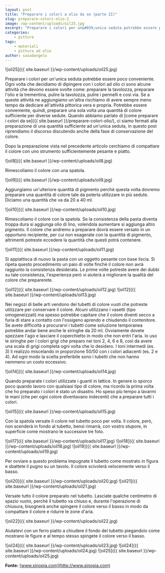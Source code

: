 ```yaml
---
layout: post
title: "Preparare i colori a olio da se (parte II)"
slug: preparare-colori-olio-2
image: /wp-content/uploads/oil25.jpg
excerpt: "Preparare i colori per un&#039;unica seduta potrebbe essere poco conveniente. Ogni volta che decidiamo di dipingere con i colori ad olio ci sono alcune"
categories:
    - pittura
tags:
    - materiali
    - pittura ad olio
author: sasadangelo
---
```


![oil25]({{ site.baseurl }}/wp-content/uploads/oil25.jpg)

Preparare i colori per un'unica seduta potrebbe essere poco conveniente. Ogni volta che decidiamo di dipingere con i colori ad olio ci sono alcune attività che devono essere svolte come: preparare la tavolozza, preparare l'olio e la trementina, pulire la tavolozza, pulire i pennelli e così via. Se a queste attività ne aggiungiamo un'altra rischiamo di avere sempre meno tempo da dedicare all'attività pittorica vera e propria. Potrebbe essere conveniente, quindi, preparare una sola volta una quantità di colore sufficiente per diverse sedute. Quando abbiamo parlato di [come preparare i colori da se]({{ site.baseurl }}/preparare-colori-olio/), ci siamo fermati alla preparazione di una quantità sufficiente ad un'unica seduta, in questo post riprendiamo il discorso discutendo anche della fase di conservazione del colore.

Dopo la preparazione vista nel precedente articolo cerchiamo di compattare il colore con uno strumento sufficientemente pesante e piatto.

![oil8]({{ site.baseurl }}/wp-content/uploads/oil8.jpg)

Rimescoliamo il colore con una spatola.

![oil9]({{ site.baseurl }}/wp-content/uploads/oil9.jpg)

Aggiungiamo un'ulteriore quantità di pigmento perchè questa volta dovremo preparare una quantità di colore tale da poterla utilizzare in più sedute. Diciamo una quantità che va da 20 a 40 ml.

![oil10]({{ site.baseurl }}/wp-content/uploads/oil10.jpg)

Rimescoliamo il colore con la spatola. Se la consistenza della pasta diventa troppa dura si aggiunga olio di lino, volendola aumentare si aggiunga altro pigmento. Il colore che andremo a preparare dovrà essere versato in un opportuno recipiente, per cui non esagerate con la quantità di pigmento, altrimenti potreste eccedere la quantità che questi potrà contenere.

![oil11]({{ site.baseurl }}/wp-content/uploads/oil11.jpg)

Si appiattisca di nuovo la pasta con un oggetto pesante con base liscia. Si ripeta questo procedimento un paio di volte finchè il colore non avrà raggiunto la consistenza desiderata. Le prime volte potreste avere dei dubbi su tale consistenza, l'esperienza però vi aiuterà a migliorare la qualità del colore che preparerete.

![oil12]({{ site.baseurl }}/wp-content/uploads/oil12.jpg) 
![oil12]({{ site.baseurl }}/wp-content/uploads/oil13.jpg)

Nei negozi di belle arti vendono dei tubetti di colore vuoti che potreste utilizzare per conservare il colore. Alcuni utilizzano i vasetti (tipo omogeneizzati) ma spesso potrebbe capitare che il colore diventi secco a furia di stare a contatto con l'ossigeno aprendo e chiudendo il contenitore. Se avete difficoltà a procurarvi i tubetti come soluzione temporanea potrebbe andar bene anche le siringhe da 20 ml. Ovviamente dovete spezzare l'ago e lasciare il coperchietto in modo che non entri l'aria. Io uso le siringhe per i colori grigi che preparo nei toni 2, 4, 6 e 8, così da avere una scala di grigi completa ogni volta che lo desidero. I toni intermedi (es. 3) li realizzo miscelando in proporzione 50/50 con i colori adiacenti (es. 2 e 4). Ad ogni modo la scelta preferibile sono i tubetti che non hanno nemmeno un costo eccessivo.

![oil14]({{ site.baseurl }}/wp-content/uploads/oil14.jpg)

Quando preparate i colori utilizzate i guanti in lattice. In genere io sporco poco quando lavoro con qualsiasi tipo di colore, ma ricordo la prima volta che ho preparato i colori è stato un disastro. Ho speso più tempo a lavarmi le mani (che per ogni colore diventavano indecenti) che a preparare tutti i colori.

![oil15]({{ site.baseurl }}/wp-content/uploads/oil15.jpg)

Con la spatola versate il colore nel tubetto poco per volta. Il colore, però, non scenderà in fondo al tubetto, bensì rimarrà, con vostro stupore, in superficie come mostrano le successive tre foto.

![oil17]({{ site.baseurl }}/wp-content/uploads/oil17.jpg) 
![oil18]({{ site.baseurl }}/wp-content/uploads/oil18.jpg) 
![oil19]({{ site.baseurl }}/wp-content/uploads/oil19.jpg)

Per ovviare a questo problema impugnate il tubetto come mostrato in figura e sbattete il pugno su un tavolo. Il colore scivolerà velocemente verso il basso.

![oil20]({{ site.baseurl }}/wp-content/uploads/oil20.jpg)
![oil21]({{ site.baseurl }}/wp-content/uploads/oil21.jpg)

Versate tutto il colore preparato nel tubetto. Lasciate qualche centimetro di spazio vuoto, perchè il tubetto va chiuso e, durante l'operazione di chiusura, bisognerà anche spingere il colore verso il basso in modo da compattare il colore e ridurre le zone d'aria.

![oil22]({{ site.baseurl }}/wp-content/uploads/oil22.jpg)

Aiutatevi con un ferro piatto a chiudere il fondo del tubetto piegandolo come mostrano le figure e al tempo stesso spingete il colore verso il basso.

![oil24]({{ site.baseurl }}/wp-content/uploads/oil23.jpg)
![oil24]({{ site.baseurl }}/wp-content/uploads/oil24.jpg)
![oil25]({{ site.baseurl }}/wp-content/uploads/oil25.jpg)

**Fonte:** [www.sinopia.com](http://www.sinopia.com)

